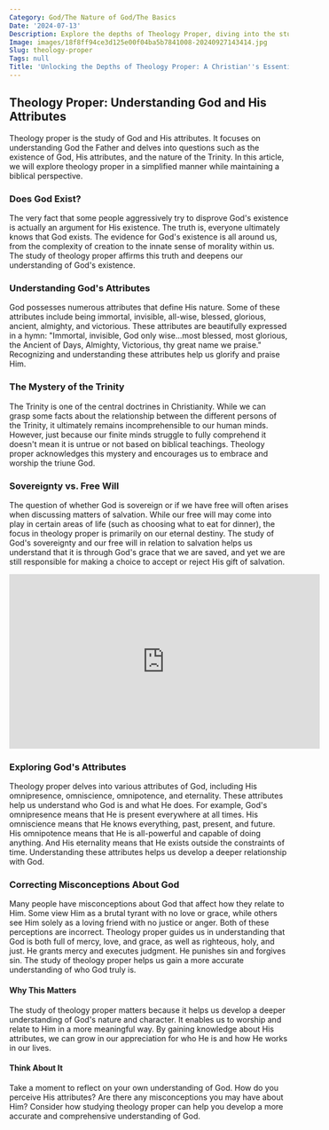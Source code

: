 ```yaml
---
Category: God/The Nature of God/The Basics
Date: '2024-07-13'
Description: Explore the depths of Theology Proper, diving into the study of God's nature, attributes, and existence in this enlightening article.
Image: images/18f8ff94ce3d125e00f04ba5b7841008-20240927143414.jpg
Slug: theology-proper
Tags: null
Title: 'Unlocking the Depths of Theology Proper: A Christian''s Essential Guide'
---
```


## Theology Proper: Understanding God and His Attributes

Theology proper is the study of God and His attributes. It focuses on understanding God the Father and delves into questions such as the existence of God, His attributes, and the nature of the Trinity. In this article, we will explore theology proper in a simplified manner while maintaining a biblical perspective.

### Does God Exist?

The very fact that some people aggressively try to disprove God's existence is actually an argument for His existence. The truth is, everyone ultimately knows that God exists. The evidence for God's existence is all around us, from the complexity of creation to the innate sense of morality within us. The study of theology proper affirms this truth and deepens our understanding of God's existence.

### Understanding God's Attributes

God possesses numerous attributes that define His nature. Some of these attributes include being immortal, invisible, all-wise, blessed, glorious, ancient, almighty, and victorious. These attributes are beautifully expressed in a hymn: "Immortal, invisible, God only wise...most blessed, most glorious, the Ancient of Days, Almighty, Victorious, thy great name we praise." Recognizing and understanding these attributes help us glorify and praise Him.

### The Mystery of the Trinity

The Trinity is one of the central doctrines in Christianity. While we can grasp some facts about the relationship between the different persons of the Trinity, it ultimately remains incomprehensible to our human minds. However, just because our finite minds struggle to fully comprehend it doesn't mean it is untrue or not based on biblical teachings. Theology proper acknowledges this mystery and encourages us to embrace and worship the triune God.

### Sovereignty vs. Free Will

The question of whether God is sovereign or if we have free will often arises when discussing matters of salvation. While our free will may come into play in certain areas of life (such as choosing what to eat for dinner), the focus in theology proper is primarily on our eternal destiny. The study of God's sovereignty and our free will in relation to salvation helps us understand that it is through God's grace that we are saved, and yet we are still responsible for making a choice to accept or reject His gift of salvation.


<iframe width="560" height="315" src="https://www.youtube.com/embed/ad5FTJ07cKs" frameborder="0" allow="autoplay; encrypted-media" allowfullscreen></iframe>


### Exploring God's Attributes

Theology proper delves into various attributes of God, including His omnipresence, omniscience, omnipotence, and eternality. These attributes help us understand who God is and what He does. For example, God's omnipresence means that He is present everywhere at all times. His omniscience means that He knows everything, past, present, and future. His omnipotence means that He is all-powerful and capable of doing anything. And His eternality means that He exists outside the constraints of time. Understanding these attributes helps us develop a deeper relationship with God.

### Correcting Misconceptions About God

Many people have misconceptions about God that affect how they relate to Him. Some view Him as a brutal tyrant with no love or grace, while others see Him solely as a loving friend with no justice or anger. Both of these perceptions are incorrect. Theology proper guides us in understanding that God is both full of mercy, love, and grace, as well as righteous, holy, and just. He grants mercy and executes judgment. He punishes sin and forgives sin. The study of theology proper helps us gain a more accurate understanding of who God truly is.

#### Why This Matters

The study of theology proper matters because it helps us develop a deeper understanding of God's nature and character. It enables us to worship and relate to Him in a more meaningful way. By gaining knowledge about His attributes, we can grow in our appreciation for who He is and how He works in our lives.

#### Think About It

Take a moment to reflect on your own understanding of God. How do you perceive His attributes? Are there any misconceptions you may have about Him? Consider how studying theology proper can help you develop a more accurate and comprehensive understanding of God.